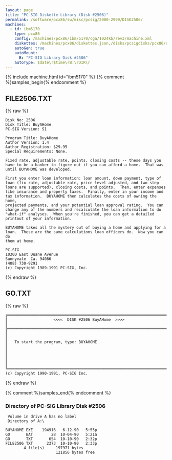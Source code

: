 ```yaml
---
layout: page
title: "PC-SIG Diskette Library (Disk #2506)"
permalink: /software/pcx86/sw/misc/pcsig/2000-2999/DISK2506/
machines:
  - id: ibm5170
    type: pcx86
    config: /machines/pcx86/ibm/5170/cga/1024kb/rev3/machine.xml
    diskettes: /machines/pcx86/diskettes.json,/disks/pcsigdisks/pcx86/diskettes.json
    autoGen: true
    autoMount:
      B: "PC-SIG Library Disk #2506"
    autoType: $date\r$time\rB:\rDIR\r
---
```


{% include machine.html id="ibm5170" %}
{% comment %}samples_begin{% endcomment %}

## FILE2506.TXT

{% raw %}
```
Disk No: 2506                                                           
Disk Title: BuyAHome                                                    
PC-SIG Version: S1                                                      
                                                                        
Program Title: BuyAHome                                                 
Author Version: 1.4                                                     
Author Registration: $29.95                                             
Special Requirements: None.                                             
                                                                        
Fixed rate, adjustable rate, points, closing costs -- these days you    
have to be a banker to figure out if you can afford a home.  That was   
until BUYAHOME was developed.                                           
                                                                        
First you enter loan information: loan amount, down payment, type of    
loan (fix rate, adjustable rate, price level adjusted, and two step     
loans are supported), closing costs, and points.  Then, enter expenses  
like insurance and property taxes.  Finally, enter in your income and   
tax information.  BUYAHOME then calculates the costs of owning the home,
projected payments, and your potential loan approval rating.  You can   
change any of the numbers and recalculate the loan information to do    
"what-if" analyses.  When you're finished, you can get a detailed       
printout of your information.                                           
                                                                        
BUYAHOME takes all the mystery out of buying a home and applying for a  
loan.  These are the same calculations loan officers do.  Now you can do
them at home.                                                           
                                                                        
PC-SIG                                                                  
1030D East Duane Avenue                                                 
Sunnyvale  Ca. 94086                                                    
(408) 730-9291                                                          
(c) Copyright 1989-1991 PC-SIG, Inc.                                         
```
{% endraw %}

## GO.TXT

{% raw %}
```
╔═════════════════════════════════════════════════════════════════════════╗
║                    <<<<  DISK #2506 BuyAHome  >>>>                      ║
╠═════════════════════════════════════════════════════════════════════════╣
║                                                                         ║
║   To start the program, type: BUYAHOME                                  ║
║                                                                         ║
║                                                                         ║
╚═════════════════════════════════════════════════════════════════════════╝
(c) Copyright 1990-1991, PC-SIG Inc.
```
{% endraw %}

{% comment %}samples_end{% endcomment %}

### Directory of PC-SIG Library Disk #2506

     Volume in drive A has no label
     Directory of A:\

    BUYAHOME EXE    194916   6-12-90   5:55p
    GO       BAT        28  10-04-90   5:21a
    GO       TXT       654  10-10-90   2:32p
    FILE2506 TXT      2373  10-10-90   2:33p
            4 file(s)     197971 bytes
                          121856 bytes free
